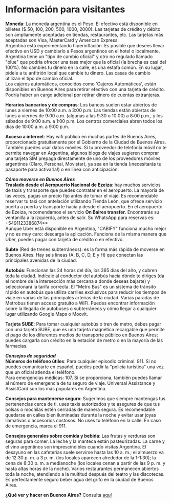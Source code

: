# Información para visitantes 

**Moneda**: La moneda argentina es el Peso. El efectivo está disponible en billetes ($ 50, 100, 200, 500, 1000, 2000). Las tarjetas de crédito y débito son ampliamente aceptadas en tiendas, restaurantes, etc. Las tarjetas más aceptadas son Visa, MasterCard y American Express.<br>
Argentina está experimentando hiperinflación. Es posible que desees llevar efectivo en USD y cambiarlo a Pesos argentinos en el hotel o localmente. Argentina tiene un "tipo de cambio oficial" y otro no regulado llamado "blue" que podría ofrecer una tasa mejor que la oficial (la brecha es casi del 100%). No cambies tu dinero en la calle, es una estafa común. En su lugar, pídele a tu anfitrión local que cambie tu dinero. Las casas de cambio utilizan el tipo de cambio oficial.<br>
Los cajeros automáticos, conocidos como 'Cajeros Automáticos', están disponibles en Buenos Aires para retirar efectivo con una tarjeta de crédito. Podría haber un cargo adicional por retirar dinero de cuentas extranjeras.<br>

**Horarios bancarios y de compras**: Los bancos suelen estar abiertos de lunes a viernes de 10:00 a.m. a 3:00 p.m. Las tiendas están abiertas de lunes a viernes de 9:00 a.m. (algunas a las 9:30 o 10:00) a 8:00 p.m., y los sábados de 9:00 a.m. a 1:00 p.m. Los centros comerciales abren todos los días de 10:00 a.m. a 9:00 p.m.<br>

**Acceso a internet**: Hay wifi público en muchas partes de Buenos Aires, proporcionado gratuitamente por el Gobierno de la Ciudad de Buenos Aires. También puedes usar datos móviles. Si tu proveedor de telefonía móvil no te permite navegar en Argentina, algunos blogs de viajes sugieren comprar una tarjeta SIM prepaga directamente de uno de los proveedores móviles argentinos (Claro, Personal, Movistar), ya sea en la tienda (¡necesitarás tu pasaporte para activarla!) o en línea con anticipación.<br>

***Cómo moverse en Buenos Aires***<br>
**Traslado desde el Aeropuerto Nacional de Ezeiza**: hay muchos servicios de taxis y transporte que puedes contratar en el aeropuerto. La mayoría de las veces, pagas un precio fijo antes de tomar el viaje. Es recomendable reservar tu taxi con antelación utilizando Tienda León, que ofrece servicio puerta a puerta y transporte hacia y desde el aeropuerto. En el aeropuerto de Ezeiza, recomendamos el servicio **On Baires transfer**. Encontrarás su ventanilla a la izquierda, antes de salir. Su WhatsApp para reservas es: +5491123386874**<br>
Aunque Uber está disponible en Argentina, "CABIFY" funciona mucho mejor y no es muy caro: descarga la aplicación. Funciona de la misma manera que Uber, puedes pagar con tarjeta de crédito o en efectivo.<br>

**Subte** (Red de trenes subterráneos): es la forma más rápida de moverse en Buenos Aires. Hay seis líneas (A, B, C, D, E y H) que conectan las principales avenidas de la ciudad.<br>

**Autobús**: Funcionan las 24 horas del día, los 365 días del año, y cubren toda la ciudad. Indícale al conductor del autobús hacia dónde te diriges (da el nombre de la intersección más cercana a donde deseas bajarte) y seleccionará la tarifa correcta. El "Metro Bus" es un sistema de tránsito rápido en autobús que utiliza carriles exclusivos para reducir los tiempos de viaje en varias de las principales arterias de la ciudad. Varias paradas de Metrobus tienen acceso gratuito a WiFi. Puedes encontrar información sobre la llegada de autobuses o subterráneos y cómo llegar a cualquier lugar utilizando Google Maps o Moovit.<br>

**Tarjeta SUBE**: Para tomar cualquier autobús o tren de metro, debes pagar con una tarjeta SUBE, que es una tarjeta magnética recargable que permite el pago de los diferentes medios de transporte público en Buenos Aires; puedes cargarla con crédito en la estación de metro o en la mayoría de las farmacias.<br>

***Consejos de seguridad***<br>
**Números de teléfono útiles**: Para cualquier episodio criminal: 911. Si no puedes comunicarte en español, puedes pedir la "policía turística" una vez que un oficial atienda el teléfono.<br>
Para emergencias médicas: 107. Si se proporciona, también puedes llamar al número de emergencia de tu seguro de viaje. Universal Assistance y AssistCard son los más populares en Argentina.<br>

**Consejos para mantenerse seguro**: Sugerimos que siempre mantengas tus pertenencias cerca de ti, uses taxis autorizados y te asegures de que tus bolsas o mochilas estén cerradas de manera segura. Es recomendable quedarse en calles bien iluminadas durante la noche y evitar usar joyas llamativas o accesorios costosos. No uses tu teléfono en la calle. En caso de emergencia, marca el 911.<br>

**Consejos generales sobre comida y bebida**: Las frutas y verduras son seguras para comer. La leche y la manteca están pasteurizadas. La carne y el vino argentinos son imprescindibles cuando visitas Argentina. El desayuno en las cafeterías suele servirse hasta las 10 a. m.; el almuerzo va de 12:30 p. m. a 3 p. m. (los locales aparecen alrededor de la 1-1:30); la cena de 8:30 p. m. a medianoche (los locales cenan a partir de las 9 p. m. y hasta altas horas de la noche). Varios restaurantes permanecen abiertos toda la noche, atendiendo a la multitud después del teatro y las discotecas. Es perfectamente seguro beber agua del grifo en la ciudad de Buenos Aires.<br>

**¿Qué ver y hacer en Buenos Aires?**
Consulta [aquí](https://secretsofbuenosaires.com/things-to-do-in-buenos-aires/)
